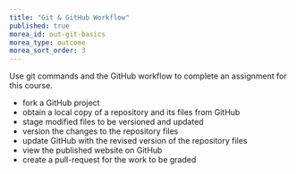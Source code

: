 ```yaml
---
title: "Git & GitHub Workflow"
published: true
morea_id: out-git-basics
morea_type: outcome
morea_sort_order: 3
---
```


Use git commands and the GitHub workflow to complete an assignment for this course.

- fork a GitHub project
- obtain a local copy of a repository and its files from GitHub
- stage modified files to be versioned and updated
- version the changes to the repository files
- update GitHub with the revised version of the repository files
- view the published website on GitHub
- create a pull-request for the work to be graded
